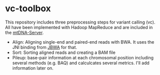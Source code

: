 # vc-toolbox

This repository includes three preprocessing steps for variant calling (vc). All have been implemented with Hadoop MapReduce and are included in the [mtDNA-Server](https://mtdna-server.uibk.ac.at). 

* Align: Aligning single-end and paired-end reads with BWA. It uses the JNI binding from [JBWA](https://github.com/lindenb/jbwa) for that.
* Sort: Sorting aligned reads and creating a BAM file
* Pileup: base-pair information at each chromosomal position including several methods (e.g. BAQ) and calculcates several metrics. I'll add information later on. 